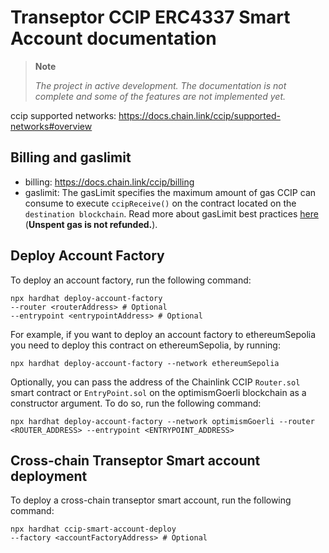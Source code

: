 # Transeptor CCIP ERC4337 Smart Account documentation

> **Note**
>
> _The project in active development. The documentation is not complete and some of the features are not implemented yet._
>

ccip supported networks: https://docs.chain.link/ccip/supported-networks#overview

## Billing and gaslimit

- billing: https://docs.chain.link/ccip/billing
- gaslimit: The gasLimit specifies the maximum amount of gas CCIP can consume to execute `ccipReceive()` on the contract located on the `destination blockchain`. Read more about gasLimit best practices [here](https://docs.chain.link/ccip/best-practices#setting-gaslimit) (**Unspent gas is not refunded.**).

## Deploy Account Factory

To deploy an account factory, run the following command:

```shell
npx hardhat deploy-account-factory
--router <routerAddress> # Optional
--entrypoint <entrypointAddress> # Optional
```

For example, if you want to deploy an account factory to ethereumSepolia you need to deploy this contract on ethereumSepolia, by running:

```shell
npx hardhat deploy-account-factory --network ethereumSepolia
```

Optionally, you can pass the address of the Chainlink CCIP `Router.sol` smart contract or `EntryPoint.sol` on the optimismGoerli blockchain as a constructor argument. To do so, run the following command:

```shell
npx hardhat deploy-account-factory --network optimismGoerli --router <ROUTER_ADDRESS> --entrypoint <ENTRYPOINT_ADDRESS>
```

## Cross-chain Transeptor Smart account deployment

To deploy a cross-chain transeptor smart account, run the following command:

```shell  
npx hardhat ccip-smart-account-deploy
--factory <accountFactoryAddress> # Optional
```